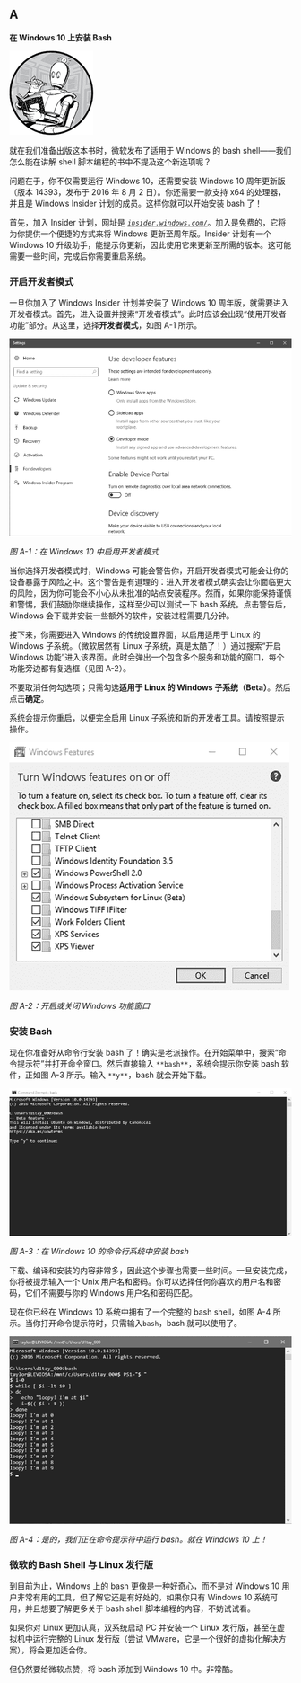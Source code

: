 ## **A**

**在 Windows 10 上安装 Bash**

![image](img/common4.jpg)

就在我们准备出版这本书时，微软发布了适用于 Windows 的 bash shell——我们怎么能在讲解 shell 脚本编程的书中不提及这个新选项呢？

问题在于，你不仅需要运行 Windows 10，还需要安装 Windows 10 周年更新版（版本 14393，发布于 2016 年 8 月 2 日）。你还需要一款支持 x64 的处理器，并且是 Windows Insider 计划的成员。这样你就可以开始安装 bash 了！

首先，加入 Insider 计划，网址是 *[`insider.windows.com/`](https://insider.windows.com/)*。加入是免费的，它将为你提供一个便捷的方式来将 Windows 更新至周年版。Insider 计划有一个 Windows 10 升级助手，能提示你更新，因此使用它来更新至所需的版本。这可能需要一些时间，完成后你需要重启系统。

### **开启开发者模式**

一旦你加入了 Windows Insider 计划并安装了 Windows 10 周年版，就需要进入开发者模式。首先，进入设置并搜索“开发者模式”。此时应该会出现“使用开发者功能”部分。从这里，选择**开发者模式**，如图 A-1 所示。

![image](img/f0a-01.jpg)

*图 A-1：在 Windows 10 中启用开发者模式*

当你选择开发者模式时，Windows 可能会警告你，开启开发者模式可能会让你的设备暴露于风险之中。这个警告是有道理的：进入开发者模式确实会让你面临更大的风险，因为你可能会不小心从未批准的站点安装程序。然而，如果你能保持谨慎和警惕，我们鼓励你继续操作，这样至少可以测试一下 bash 系统。点击警告后，Windows 会下载并安装一些额外的软件，安装过程需要几分钟。

接下来，你需要进入 Windows 的传统设置界面，以启用适用于 Linux 的 Windows 子系统。（微软居然有 Linux 子系统，真是太酷了！）通过搜索“开启 Windows 功能”进入该界面。此时会弹出一个包含多个服务和功能的窗口，每个功能旁边都有复选框（见图 A-2）。

不要取消任何勾选项；只需勾选**适用于 Linux 的 Windows 子系统（Beta）**。然后点击**确定**。

系统会提示你重启，以便完全启用 Linux 子系统和新的开发者工具。请按照提示操作。

![image](img/f0a-02.jpg)

*图 A-2：开启或关闭 Windows 功能窗口*

### **安装 Bash**

现在你准备好从命令行安装 bash 了！确实是老派操作。在开始菜单中，搜索“命令提示符”并打开命令窗口。然后直接输入 `**bash**`，系统会提示你安装 bash 软件，正如图 A-3 所示。输入 `**y**`，bash 就会开始下载。

![image](img/f0a-03.jpg)

*图 A-3：在 Windows 10 的命令行系统中安装 bash*

下载、编译和安装的内容非常多，因此这个步骤也需要一些时间。一旦安装完成，你将被提示输入一个 Unix 用户名和密码。你可以选择任何你喜欢的用户名和密码，它们不需要与你的 Windows 用户名和密码匹配。

现在你已经在 Windows 10 系统中拥有了一个完整的 bash shell，如图 A-4 所示。当你打开命令提示符时，只需输入`bash`，bash 就可以使用了。

![image](img/f0a-04.jpg)

*图 A-4：是的，我们正在命令提示符中运行 bash。就在 Windows 10 上！*

### **微软的 Bash Shell 与 Linux 发行版**

到目前为止，Windows 上的 bash 更像是一种好奇心，而不是对 Windows 10 用户非常有用的工具，但了解它还是有好处的。如果你只有 Windows 10 系统可用，并且想要了解更多关于 bash shell 脚本编程的内容，不妨试试看。

如果你对 Linux 更加认真，双系统启动 PC 并安装一个 Linux 发行版，甚至在虚拟机中运行完整的 Linux 发行版（尝试 VMware，它是一个很好的虚拟化解决方案），将会更加适合你。

但仍然要给微软点赞，将 bash 添加到 Windows 10 中。非常酷。
